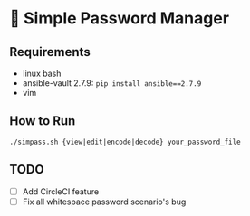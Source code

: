 # 📘 Simple Password Manager

## Requirements 
* linux bash
* ansible-vault 2.7.9: `pip install ansible==2.7.9`
* vim

## How to Run
```
./simpass.sh {view|edit|encode|decode} your_password_file
```

## TODO
- [ ] Add CircleCI feature
- [ ] Fix all whitespace password scenario's bug
